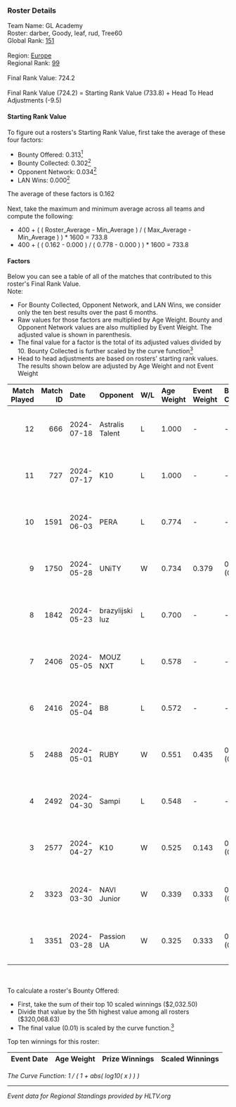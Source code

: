 ### Roster Details<br />
Team Name: GL Academy<br />
Roster: darber, Goody, leaf, rud, Tree60<br />
Global Rank: [151](../standings_global.md)<br />
<br />
Region: [Europe]( ../standings_europe.md)<br />
Regional Rank: [99]( ../standings_europe.md)<br />
<br />
Final Rank Value:  724.2<br />
<br />
Final Rank Value (724.2) = Starting Rank Value (733.8) + Head To Head Adjustments (-9.5)<br />

#### Starting Rank Value<br />
To figure out a rosters's Starting Rank Value, first take the average of these four factors:<br />
- Bounty Offered: 0.313[<sup>1</sup>](#table2)
- Bounty Collected: 0.302[<sup>2</sup>](#table1)
- Opponent Network: 0.034[<sup>2</sup>](#table1)
- LAN Wins: 0.000[<sup>2</sup>](#table1)

The average of these factors is 0.162<br />
<br />
Next, take the maximum and minimum average across all teams and compute the following:<br />
- 400 + ( ( Roster_Average - Min_Average ) / ( Max_Average - Min_Average ) ) * 1600 = 733.8
- 400 + ( ( 0.162 - 0.000 ) / ( 0.778 - 0.000 ) ) * 1600 = 733.8


#### Factors<br />
Below you can see a table of all of the matches that contributed to this roster's Final Rank Value.<br />
Note:<br />

- For Bounty Collected, Opponent Network, and LAN Wins, we consider only the ten best results over the past 6 months.
- Raw values for those factors are multiplied by Age Weight. Bounty and Opponent Network values are also multiplied by Event Weight. The adjusted value is shown in parenthesis.
- The final value for a factor is the total of its adjusted values divided by 10. Bounty Collected is further scaled by the curve function[<sup>3</sup>](#curveFunction)
- Head to head adjustments are based on rosters' starting rank values. The results shown below are adjusted by Age Weight and not Event Weight
<span id="table1"></span><br />


| Match Played | Match ID | Date       | Opponent        | W/L | Age Weight | Event Weight | Bounty Collected | Opponent Network | LAN Wins  | H2H Adj. | Roster                           |
| -: | -: | :- | :- | :- | :- | :- | :- | :- | :- | -: | :- |
|           12 |      666 | 2024-07-18 | Astralis Talent | L   | 1.000      | -            | -                | -                | -         |   -16.28 | darber, Goody, leaf, rud, Tree60 |
|           11 |      727 | 2024-07-17 | K10             | L   | 1.000      | -            | -                | -                | -         |   -17.55 | darber, Goody, leaf, rud, Tree60 |
|           10 |     1591 | 2024-06-03 | PERA            | L   | 0.774      | -            | -                | -                | -         |    -6.40 | darber, Goody, leaf, rud, Tree60 |
|            9 |     1750 | 2024-05-28 | UNiTY           | W   | 0.734      | 0.379        | 0.024 (0.007)    | 0.331 (0.092)    | 0 (0.000) |    17.02 | darber, Goody, leaf, rud, Tree60 |
|            8 |     1842 | 2024-05-23 | brazylijski luz | L   | 0.700      | -            | -                | -                | -         |    -8.64 | darber, Goody, leaf, rud, Tree60 |
|            7 |     2406 | 2024-05-05 | MOUZ NXT        | L   | 0.578      | -            | -                | -                | -         |    -3.26 | darber, Goody, leaf, rud, shadiy |
|            6 |     2416 | 2024-05-04 | B8              | L   | 0.572      | -            | -                | -                | -         |    -3.01 | darber, Goody, leaf, rud, shadiy |
|            5 |     2488 | 2024-05-01 | RUBY            | W   | 0.551      | 0.435        | 0.095 (0.023)    | 0.479 (0.115)    | 0 (0.000) |    12.72 | darber, Goody, leaf, rud, shadiy |
|            4 |     2492 | 2024-04-30 | Sampi           | L   | 0.548      | -            | -                | -                | -         |    -4.88 | darber, Goody, leaf, rud, sSen   |
|            3 |     2577 | 2024-04-27 | K10             | W   | 0.525      | 0.143        | 0.008 (0.001)    | 0.129 (0.010)    | 0 (0.000) |     6.85 | darber, Goody, leaf, rud, sSen   |
|            2 |     3323 | 2024-03-30 | NAVI Junior     | W   | 0.339      | 0.333        | 0.003 (0.000)    | 0.115 (0.013)    | 0 (0.000) |     5.02 | darber, Goody, leaf, nestee, rud |
|            1 |     3351 | 2024-03-28 | Passion UA      | W   | 0.325      | 0.333        | 0.173 (0.019)    | 1.000 (0.108)    | 0 (0.000) |     8.89 | darber, Goody, leaf, nestee, rud |

<br />
<span id="table2"></span><br />
To calculate a roster's Bounty Offered:<br />

- First, take the sum of their top 10 scaled winnings ($2,032.50)
- Divide that value by the 5th highest value among all rosters ($320,068.63)
- The final value (0.01) is scaled by the curve function.[<sup>3</sup>](#curveFunction)

Top ten winnings for this roster:<br />

| Event Date | Age Weight | Prize Winnings | Scaled Winnings |
| :- | -: | :- | :- |


<span id="curveFunction"></span>_The Curve Function: 1 / ( 1 + abs( log10( x ) ) )_<br />

---
_Event data for Regional Standings provided by HLTV.org_<br />
